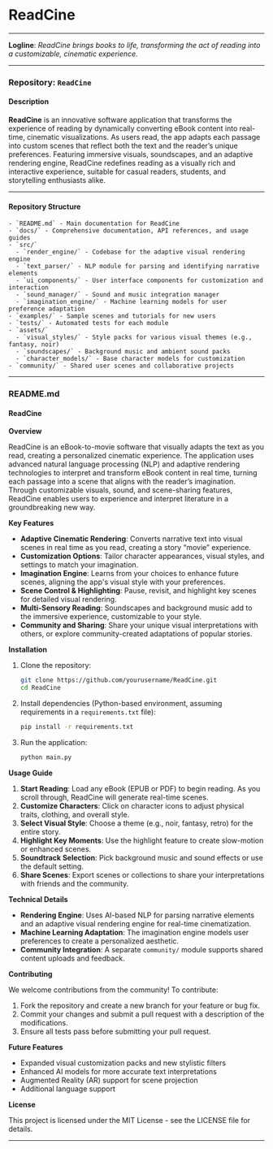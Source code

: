 # **ReadCine**

---

**Logline**: *ReadCine brings books to life, transforming the act of reading into a customizable, cinematic experience.*

---

### Repository: `ReadCine`

#### **Description**
**ReadCine** is an innovative software application that transforms the experience of reading by dynamically converting eBook content into real-time, cinematic visualizations. As users read, the app adapts each passage into custom scenes that reflect both the text and the reader’s unique preferences. Featuring immersive visuals, soundscapes, and an adaptive rendering engine, ReadCine redefines reading as a visually rich and interactive experience, suitable for casual readers, students, and storytelling enthusiasts alike.

---

#### **Repository Structure**

    - `README.md` - Main documentation for ReadCine
    - `docs/` - Comprehensive documentation, API references, and usage guides
    - `src/`
      - `render_engine/` - Codebase for the adaptive visual rendering engine
      - `text_parser/` - NLP module for parsing and identifying narrative elements
      - `ui_components/` - User interface components for customization and interaction
      - `sound_manager/` - Sound and music integration manager
      - `imagination_engine/` - Machine learning models for user preference adaptation
    - `examples/` - Sample scenes and tutorials for new users
    - `tests/` - Automated tests for each module
    - `assets/`
      - `visual_styles/` - Style packs for various visual themes (e.g., fantasy, noir)
      - `soundscapes/` - Background music and ambient sound packs
      - `character_models/` - Base character models for customization
    - `community/` - Shared user scenes and collaborative projects

---

### **README.md**

#### **ReadCine**

**Overview**

ReadCine is an eBook-to-movie software that visually adapts the text as you read, creating a personalized cinematic experience. The application uses advanced natural language processing (NLP) and adaptive rendering technologies to interpret and transform eBook content in real time, turning each passage into a scene that aligns with the reader’s imagination. Through customizable visuals, sound, and scene-sharing features, ReadCine enables users to experience and interpret literature in a groundbreaking new way.

**Key Features**

- **Adaptive Cinematic Rendering**: Converts narrative text into visual scenes in real time as you read, creating a story “movie” experience.
- **Customization Options**: Tailor character appearances, visual styles, and settings to match your imagination.
- **Imagination Engine**: Learns from your choices to enhance future scenes, aligning the app's visual style with your preferences.
- **Scene Control & Highlighting**: Pause, revisit, and highlight key scenes for detailed visual rendering.
- **Multi-Sensory Reading**: Soundscapes and background music add to the immersive experience, customizable to your style.
- **Community and Sharing**: Share your unique visual interpretations with others, or explore community-created adaptations of popular stories.

**Installation**

1. Clone the repository:
   ```bash
   git clone https://github.com/yourusername/ReadCine.git
   cd ReadCine
   ```
2. Install dependencies (Python-based environment, assuming requirements in a `requirements.txt` file):
   ```bash
   pip install -r requirements.txt
   ```
3. Run the application:
   ```bash
   python main.py
   ```

**Usage Guide**

1. **Start Reading**: Load any eBook (EPUB or PDF) to begin reading. As you scroll through, ReadCine will generate real-time scenes.
2. **Customize Characters**: Click on character icons to adjust physical traits, clothing, and overall style.
3. **Select Visual Style**: Choose a theme (e.g., noir, fantasy, retro) for the entire story.
4. **Highlight Key Moments**: Use the highlight feature to create slow-motion or enhanced scenes.
5. **Soundtrack Selection**: Pick background music and sound effects or use the default setting.
6. **Share Scenes**: Export scenes or collections to share your interpretations with friends and the community.

**Technical Details**

- **Rendering Engine**: Uses AI-based NLP for parsing narrative elements and an adaptive visual rendering engine for real-time cinematization.
- **Machine Learning Adaptation**: The imagination engine models user preferences to create a personalized aesthetic.
- **Community Integration**: A separate `community/` module supports shared content uploads and feedback.

**Contributing**

We welcome contributions from the community! To contribute:
1. Fork the repository and create a new branch for your feature or bug fix.
2. Commit your changes and submit a pull request with a description of the modifications.
3. Ensure all tests pass before submitting your pull request.

**Future Features**

- Expanded visual customization packs and new stylistic filters
- Enhanced AI models for more accurate text interpretations
- Augmented Reality (AR) support for scene projection
- Additional language support

**License**

This project is licensed under the MIT License - see the LICENSE file for details.

---

